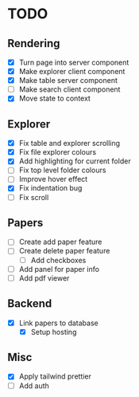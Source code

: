 # TODO

## Rendering

- [x] Turn page into server component
- [x] Make explorer client component
- [x] Make table server component
- [ ] Make search client component
- [x] Move state to context

## Explorer

- [x] Fix table and explorer scrolling
- [x] Fix file explorer colours
- [x] Add highlighting for current folder
- [ ] Fix top level folder colours
- [ ] Improve hover effect
- [x] Fix indentation bug
- [ ] Fix scroll

## Papers

- [ ] Create add paper feature
- [ ] Create delete paper feature
  - [ ] Add checkboxes
- [ ] Add panel for paper info
- [ ] Add pdf viewer

## Backend

- [x] Link papers to database
  - [x] Setup hosting

## Misc

- [x] Apply tailwind prettier
- [ ] Add auth
